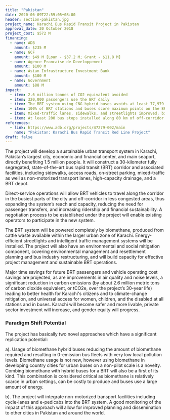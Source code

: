 ```yaml
---
title: "Pakistan"
date: 2020-06-09T22:59:05+08:00
header: section-pakistan.jpg
project_name: Karachi Bus Rapid Transit Project in Pakistan
approval_date: 20 October 2018
project_cost: $572 M
financing:
  - name: ADB
    amount: $235 M
  - name: GCF 
    amount: $49 M [Loan - $37.2 M; Grant - $11.8 M]
  - name: Agence Francaise de Developpement
    amount: $100 M
  - name: Asian Infrastructure Investment Bank
    amount: $100 M
  - name: Government
    amount: $88 M
impact:
  - item: 2.6 million tonnes of CO2 equivalent avoided
  - item: 320,000 passengers use the BRT daily
  - item: The BRT system using CNG hybrid buses avoids at least 77,979 metric tons of GHG emissions (CO2, methane, nitrous oxide, and halocarbons) annually
  - item: 100% of BRT stations and buses score maximum points on the BRT Standard for universal accessibility, and include genderinclusive physical and operational design features
  - item: Mixed-traffic lanes, sidewalks, and streetlights improved; bicycle lanes built; green areas and parking added in various places along the 26.6 km Red Line corridor
  - item: At least 200 bus stops installed along 80 km of off-corridor BRT routes
references:
  - link: https://www.adb.org/projects/47279-002/main
    name: "Pakistan: Karachi Bus Rapid Transit Red Line Project"
draft: false
---
```



The project will develop a sustainable urban transport system in Karachi, Pakistan’s largest city, economic and financial center, and main seaport, directly benefiting 1.5 million people. It will construct a 30-kilometer fully segregated, state-of-the-art bus rapid transit (BRT) corridor and associated facilities, including sidewalks, access roads, on-street parking, mixed-traffic as well as non-motorized transport lanes, high-capacity drainage, and a BRT depot. 

Direct-service operations will allow BRT vehicles to travel along the corridor in the busiest parts of the city and off-corridor in less congested areas, thus expanding the system’s reach and capacity, reducing the need for passenger transfers, and increasing ridership and financial sustainability. A negotiation process to be established under the project will enable existing operators to participate in the new system. 

The BRT system will be powered completely by biomethane, produced from cattle waste available within the larger urban zone of Karachi. Energy-efficient streetlights and intelligent traffic management systems will be installed. The project will also have an environmental and social mitigation component, covering environmental management and resettlement planning and bus industry restructuring, and will build capacity for effective project management and sustainable BRT operations. 

Major time savings for future BRT passengers and vehicle operating cost savings are projected, as are improvements in air quality and noise levels, a significant reduction in carbon emissions (by about 2.6 million metric tons of carbon dioxide equivalent, or tCO2e, over the project’s 30-year life) leading to better health for Karachi's citizens and to climate-change mitigation, and universal access for women, children, and the disabled at all stations and in buses. Karachi will become safer and more livable, private sector investment will increase, and gender equity will progress.

### Paradigm Shift Potential

The project has basically two novel approaches which have a significant replication potential: 

a). Usage of biomethane hybrid buses reducing the amount of biomethane required and resulting in 0-emission bus fleets with very low local pollution levels. Biomethane usage is not new, however using biomethane in developing country cities for urban buses on a non-pilot scale is a novelty. Combing biomethane with hybrid buses for a BRT will also be a first of its kind. This combination is considered critical as biomethane is relatively scarce in urban settings, can be costly to produce and buses use a large amount of energy. 

b). The project will integrate non-motorized transport facilities including cycle-lanes and e-pedicabs into the BRT system. A good monitoring of the impact of this approach will allow for improved planning and dissemination to other cities in Pakistan and around the world.